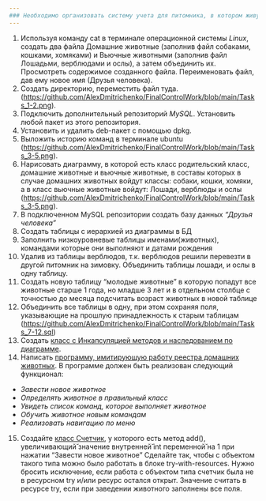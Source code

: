 ```yaml
---
### Необходимо организовать систему учета для питомника, в котором живут домашние и вьючные животные.
---
```

1. Используя команду cat в терминале операционной системы *Linux*, создать два файла Домашние животные (заполнив файл собаками, кошками, хомяками) и Вьючные животными (заполнив файл Лошадьми, верблюдами и ослы), а затем объединить их. Просмотреть содержимое созданного файла. Переименовать файл, дав ему новое имя (Друзья человека).
2. Создать директорию, переместить файл туда.(https://github.com/AlexDmitrichenko/FinalControlWork/blob/main/Tasks_1-2.png).
3. Подключить дополнительный репозиторий *MySQL*. Установить любой пакет из этого репозитория.
4. Установить и удалить deb-пакет с помощью dpkg.
5. Выложить историю команд в терминале ubuntu (https://github.com/AlexDmitrichenko/FinalControlWork/blob/main/Tasks_3-5.png).
6. Нарисовать диаграмму, в которой есть класс родительский класс, домашние животные и вьючные животные, в составы которых в случае домашних животных войдут классы: собаки, кошки, хомяки, а в класс вьючные животные войдут: Лошади, верблюды и ослы (https://github.com/AlexDmitrichenko/FinalControlWork/blob/main/Tasks_3-5.png).
7. В подключенном MySQL репозитории создать базу данных *“Друзья человека”*
8. Создать таблицы с иерархией из диаграммы в БД
9. Заполнить низкоуровневые таблицы именами(животных), командами которые они выполняют и датами рождения
10. Удалив из таблицы верблюдов, т.к. верблюдов решили перевезти в другой питомник на зимовку. Объединить таблицы лошади, и ослы в одну таблицу.
11. Создать новую таблицу “молодые животные” в которую попадут все животные старше 1 года, но младше 3 лет и в отдельном столбце с точностью до месяца подсчитать возраст животных в новой таблице
12. Объединить все таблицы в одну, при этом сохраняя поля, указывающие на прошлую принадлежность к старым таблицам (https://github.com/AlexDmitrichenko/FinalControlWork/blob/main/Tasks_7-12.sql)
13. Создать [класс с Инкапсуляцией методов и наследованием по диаграмме](https://github.com/AlexDmitrichenko/FinalControlWork/tree/main/Model).
14. Написать [программу, имитирующую работу реестра домашних животных](https://github.com/AlexDmitrichenko/FinalControlWork/blob/main). В программе должен быть реализован следующий функционал:
* _Завести новое животное_
* _Определять животное в правильный класс_
* _Увидеть список команд, которое выполняет животное_ 
* _Обучить животное новым командам_
* _Реализовать навигацию по меню_
15. Создайте [класс Счетчик](https://github.com/AlexDmitrichenko/FinalControlWork/tree/main/Controller), у которого есть метод add(), увеличивающий̆ значение внутренней̆ int переменной̆ на 1 при нажатии “Завести новое животное” Сделайте так, чтобы с объектом такого типа можно было работать в блоке try-with-resources. Нужно бросить исключение, если работа с объектом типа счетчик была не в ресурсном try и/или ресурс остался открыт. Значение считать в ресурсе try, если при заведении животного заполнены все поля.
